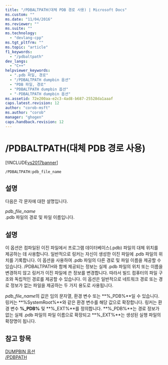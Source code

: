 ```yaml
---
title: "/PDBALTPATH(대체 PDB 경로 사용) | Microsoft Docs"
ms.custom: ""
ms.date: "11/04/2016"
ms.reviewer: ""
ms.suite: ""
ms.technology: 
  - "devlang-cpp"
ms.tgt_pltfrm: ""
ms.topic: "article"
f1_keywords: 
  - "/pdbaltpath"
dev_langs: 
  - "C++"
helpviewer_keywords: 
  - ".pdb 파일, 경로"
  - "/PDBALTPATH dumpbin 옵션"
  - "PDB 파일, 경로"
  - "PDBALTPATH dumpbin 옵션"
  - "-PDBALTPATH dumpbin 옵션"
ms.assetid: 72e200aa-e2c3-4ad8-b687-25528da1aaaf
caps.latest.revision: 12
author: "corob-msft"
ms.author: "corob"
manager: "ghogen"
caps.handback.revision: 12
---
```

# /PDBALTPATH(대체 PDB 경로 사용)
[!INCLUDE[vs2017banner](../../assembler/inline/includes/vs2017banner.md)]

```  
/PDBALTPATH:pdb_file_name  
```  
  
## 설명  
 다음은 각 문자에 대한 설명입니다.  
  
 *pdb\_file\_name*  
 .pdb 파일의 경로 및 파일 이름입니다.  
  
## 설명  
 이 옵션은 컴파일된 이진 파일에서 프로그램 데이터베이스\(.pdb\) 파일의 대체 위치를 제공하는 데 사용합니다.  일반적으로 링커는 자신이 생성한 이진 파일에 .pdb 파일의 위치를 기록합니다.  이 옵션을 사용하여 .pdb 파일의 다른 경로 및 파일 이름을 제공할 수 있습니다.  \/PDBALTPATH와 함께 제공되는 정보는 실제 .pdb 파일의 위치 또는 이름을 변경하지 않고 링커가 이진 파일에 쓴 정보를 변경합니다.  따라서 빌드 컴퓨터의 파일 구조와 독립적인 경로를 제공할 수 있습니다.  이 옵션은 일반적으로 네트워크 경로 또는 경로 정보가 없는 파일을 제공하는 두 가지 용도로 사용됩니다.  
  
 *pdb\_file\_name*의 값은 임의 문자열, 환경 변수 또는 **%\_PDB%**일 수 있습니다.  링커는 **%SystemRoot%**와 같은 환경 변수를 해당 값으로 확장합니다.  링커는 환경 변수 **%\_PDB%** 및 **%\_EXT%**를 정의합니다.  **%\_PDB%**는 경로 정보가 없는 실제 .pdb 파일의 파일 이름으로 확장되고 **%\_EXT%**는 생성된 실행 파일의 확장명이 됩니다.  
  
## 참고 항목  
 [DUMPBIN 옵션](../../build/reference/dumpbin-options.md)   
 [\/PDBPATH](../../build/reference/pdbpath.md)